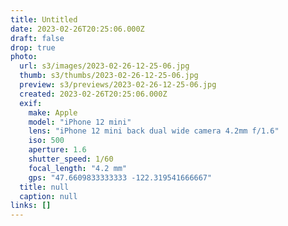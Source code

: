 ```yaml
---
title: Untitled
date: 2023-02-26T20:25:06.000Z
draft: false
drop: true
photo:
  url: s3/images/2023-02-26-12-25-06.jpg
  thumb: s3/thumbs/2023-02-26-12-25-06.jpg
  preview: s3/previews/2023-02-26-12-25-06.jpg
  created: 2023-02-26T20:25:06.000Z
  exif:
    make: Apple
    model: "iPhone 12 mini"
    lens: "iPhone 12 mini back dual wide camera 4.2mm f/1.6"
    iso: 500
    aperture: 1.6
    shutter_speed: 1/60
    focal_length: "4.2 mm"
    gps: "47.6609833333333 -122.319541666667"
  title: null
  caption: null
links: []
---
```


